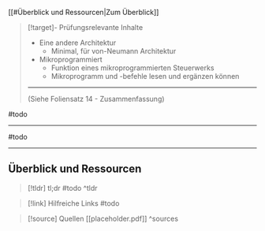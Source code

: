 [[#Überblick und Ressourcen|Zum Überblick]]

>[!target]- Prüfungsrelevante Inhalte
>- Eine andere Architektur
>	- Minimal, für von-Neumann Architektur
>- Mikroprogrammiert
>	- Funktion eines mikroprogrammierten Steuerwerks
>	- Mikroprogramm und -befehle lesen und ergänzen können
>
>---
>(Siehe Foliensatz 14 - Zusammenfassung)

#todo 

---

#todo 

---
## Überblick und Ressourcen

>[!tldr] tl;dr
>#todo
>^tldr

>[!link] Hilfreiche Links
>#todo

>[!source] Quellen
>[[placeholder.pdf]]
>^sources
